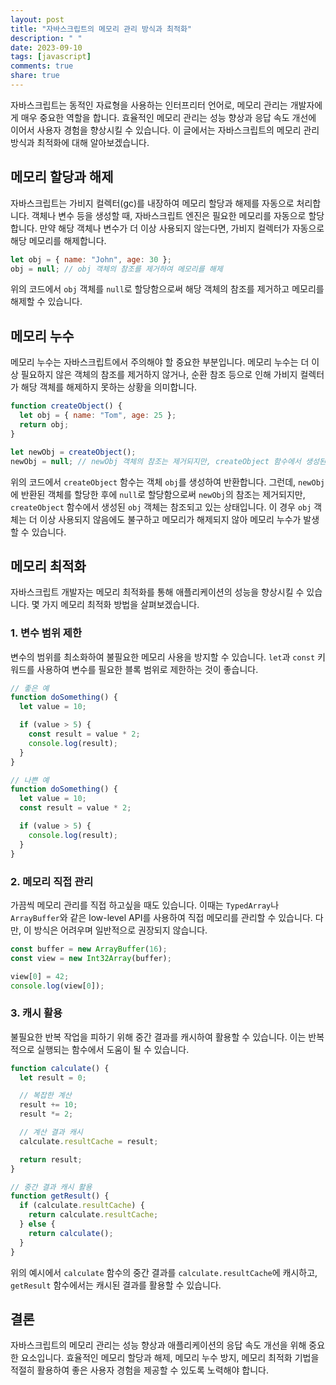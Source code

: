 ```yaml
---
layout: post
title: "자바스크립트의 메모리 관리 방식과 최적화"
description: " "
date: 2023-09-10
tags: [javascript]
comments: true
share: true
---
```


자바스크립트는 동적인 자료형을 사용하는 인터프리터 언어로, 메모리 관리는 개발자에게 매우 중요한 역할을 합니다. 효율적인 메모리 관리는 성능 향상과 응답 속도 개선에 이어서 사용자 경험을 향상시킬 수 있습니다. 이 글에서는 자바스크립트의 메모리 관리 방식과 최적화에 대해 알아보겠습니다.

## 메모리 할당과 해제

자바스크립트는 가비지 컬렉터(gc)를 내장하여 메모리 할당과 해제를 자동으로 처리합니다. 객체나 변수 등을 생성할 때, 자바스크립트 엔진은 필요한 메모리를 자동으로 할당합니다. 만약 해당 객체나 변수가 더 이상 사용되지 않는다면, 가비지 컬렉터가 자동으로 해당 메모리를 해제합니다.

```javascript
let obj = { name: "John", age: 30 };
obj = null; // obj 객체의 참조를 제거하여 메모리를 해제
```

위의 코드에서 `obj` 객체를 `null`로 할당함으로써 해당 객체의 참조를 제거하고 메모리를 해제할 수 있습니다.

## 메모리 누수

메모리 누수는 자바스크립트에서 주의해야 할 중요한 부분입니다. 메모리 누수는 더 이상 필요하지 않은 객체의 참조를 제거하지 않거나, 순환 참조 등으로 인해 가비지 컬렉터가 해당 객체를 해제하지 못하는 상황을 의미합니다.

```javascript
function createObject() {
  let obj = { name: "Tom", age: 25 };
  return obj;
}

let newObj = createObject();
newObj = null; // newObj 객체의 참조는 제거되지만, createObject 함수에서 생성된 obj 객체는 여전히 참조됨
```

위의 코드에서 `createObject` 함수는 객체 `obj`를 생성하여 반환합니다. 그런데, `newObj`에 반환된 객체를 할당한 후에 `null`로 할당함으로써 `newObj`의 참조는 제거되지만, `createObject` 함수에서 생성된 `obj` 객체는 참조되고 있는 상태입니다. 이 경우 `obj` 객체는 더 이상 사용되지 않음에도 불구하고 메모리가 해제되지 않아 메모리 누수가 발생할 수 있습니다.

## 메모리 최적화

자바스크립트 개발자는 메모리 최적화를 통해 애플리케이션의 성능을 향상시킬 수 있습니다. 몇 가지 메모리 최적화 방법을 살펴보겠습니다.

### 1. 변수 범위 제한

변수의 범위를 최소화하여 불필요한 메모리 사용을 방지할 수 있습니다. `let`과 `const` 키워드를 사용하여 변수를 필요한 블록 범위로 제한하는 것이 좋습니다.

```javascript
// 좋은 예
function doSomething() {
  let value = 10;

  if (value > 5) {
    const result = value * 2;
    console.log(result);
  }
}

// 나쁜 예
function doSomething() {
  let value = 10;
  const result = value * 2;

  if (value > 5) {
    console.log(result);
  }
}
```

### 2. 메모리 직접 관리

가끔씩 메모리 관리를 직접 하고싶을 때도 있습니다. 이때는 `TypedArray`나 `ArrayBuffer`와 같은 low-level API를 사용하여 직접 메모리를 관리할 수 있습니다. 다만, 이 방식은 어려우며 일반적으로 권장되지 않습니다.

```javascript
const buffer = new ArrayBuffer(16);
const view = new Int32Array(buffer);

view[0] = 42;
console.log(view[0]);
```

### 3. 캐시 활용

불필요한 반복 작업을 피하기 위해 중간 결과를 캐시하여 활용할 수 있습니다. 이는 반복적으로 실행되는 함수에서 도움이 될 수 있습니다.

```javascript
function calculate() {
  let result = 0;

  // 복잡한 계산
  result += 10;
  result *= 2;

  // 계산 결과 캐시
  calculate.resultCache = result;

  return result;
}

// 중간 결과 캐시 활용
function getResult() {
  if (calculate.resultCache) {
    return calculate.resultCache;
  } else {
    return calculate();
  }
}
```

위의 예시에서 `calculate` 함수의 중간 결과를 `calculate.resultCache`에 캐시하고, `getResult` 함수에서는 캐시된 결과를 활용할 수 있습니다.

## 결론

자바스크립트의 메모리 관리는 성능 향상과 애플리케이션의 응답 속도 개선을 위해 중요한 요소입니다. 효율적인 메모리 할당과 해제, 메모리 누수 방지, 메모리 최적화 기법을 적절히 활용하여 좋은 사용자 경험을 제공할 수 있도록 노력해야 합니다.